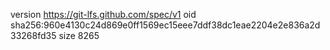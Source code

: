 version https://git-lfs.github.com/spec/v1
oid sha256:960e4130c24d869e0ff1569ec15eee7ddf38dc1eae2204e2e836a2d33268fd35
size 8265
